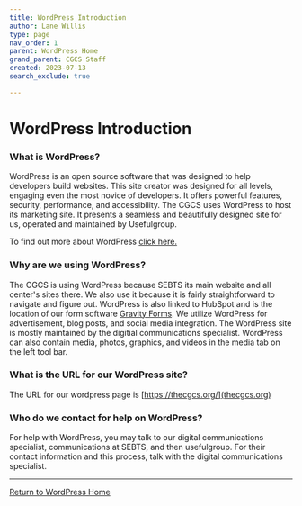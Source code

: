 ```yaml
---
title: WordPress Introduction
author: Lane Willis
type: page
nav_order: 1
parent: WordPress Home
grand_parent: CGCS Staff
created: 2023-07-13
search_exclude: true

---
```


# WordPress Introduction

### What is WordPress?
WordPress is an open source software that was designed to help developers build websites. This site creator was designed for all levels, engaging even the most novice of developers. It offers powerful features, security, performance, and accessibility. The CGCS uses WordPress to host its marketing site. It presents a seamless and beautifully designed site for us, operated and maintained by Usefulgroup.

To find out more about WordPress [click here.](https://wordpress.org/about/)

### Why are we using WordPress?
The CGCS is using WordPress because SEBTS its main website and all center's sites there. We also use it because it is fairly straightforward to navigate and figure out. WordPress is also linked to HubSpot and is the location of our form software [Gravity Forms](/cgcs-staff-information/wordpress/wordpress-forms.html). We utilize WordPress for advertisement, blog posts, and social media integration. The WordPress site is mostly maintained by the digitial communications specialist. WordPress can also contain media, photos, graphics, and videos in the media tab on the left tool bar.

### What is the URL for our WordPress site?
The URL for our wordpress page is [https://thecgcs.org/](thecgcs.org)

### Who do we contact for help on WordPress?
For help with WordPress, you may talk to our digital communications specialist, communications at SEBTS, and then usefulgroup. For their contact information and this process, talk with the digital communications specialist.

---

[Return to WordPress Home](/cgcs-staff-information/wordpress/wordpress.html)